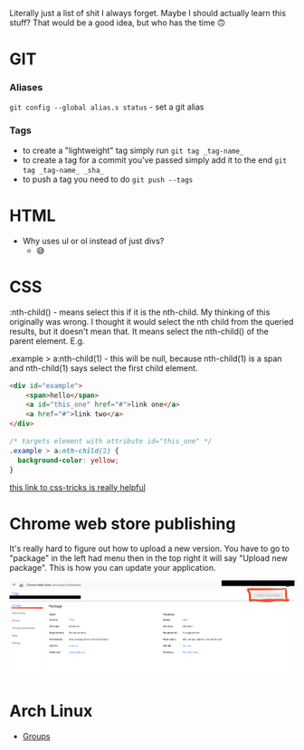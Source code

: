 
Literally just a list of shit I always forget. Maybe I should actually learn this stuff? That would be a good idea, but who has the time 🙃 

# GIT

### Aliases
`git config --global alias.s status` - set a git alias

### Tags

- to create a "lightweight" tag simply run `git tag _tag-name_`
- to create a tag for a commit you've passed simply add it to the end `git tag _tag-name_ _sha_`
- to push a tag you need to do `git push --tags`


# HTML

- Why uses ul or ol instead of just divs?
  - 😅


# CSS

:nth-child() - means select this if it is the nth-child. My thinking of this originally was wrong. I thought it would select the nth child from the queried results, but it doesn't mean that. It means select the nth-child() of the parent element. E.g.


.example > a:nth-child(1) - this will be null, because nth-child(1) is a span and nth-child(1) says select the first child element.

```html
<div id="example">
	<span>hello</span>
	<a id="this_one" href="#">link one</a>
	<a href="#">link two</a>
</div>
```
```css
/* targets element with attribute id="this_one" */
.example > a:nth-child(2) {
  background-color: yellow;
}
```


[this link to css-tricks is really helpful](https://css-tricks.com/the-difference-between-nth-child-and-nth-of-type/)



# Chrome web store publishing

It's really hard to figure out how to upload a new version. You have to go to "package" in the left had menu then in the top right it will say "Upload new package". This is how you can update
your application. 

![chrome-submission.png](./chrome-submission.png)

# Arch Linux

- [Groups](https://wiki.archlinux.org/index.php/users_and_groups#Group_management) 





